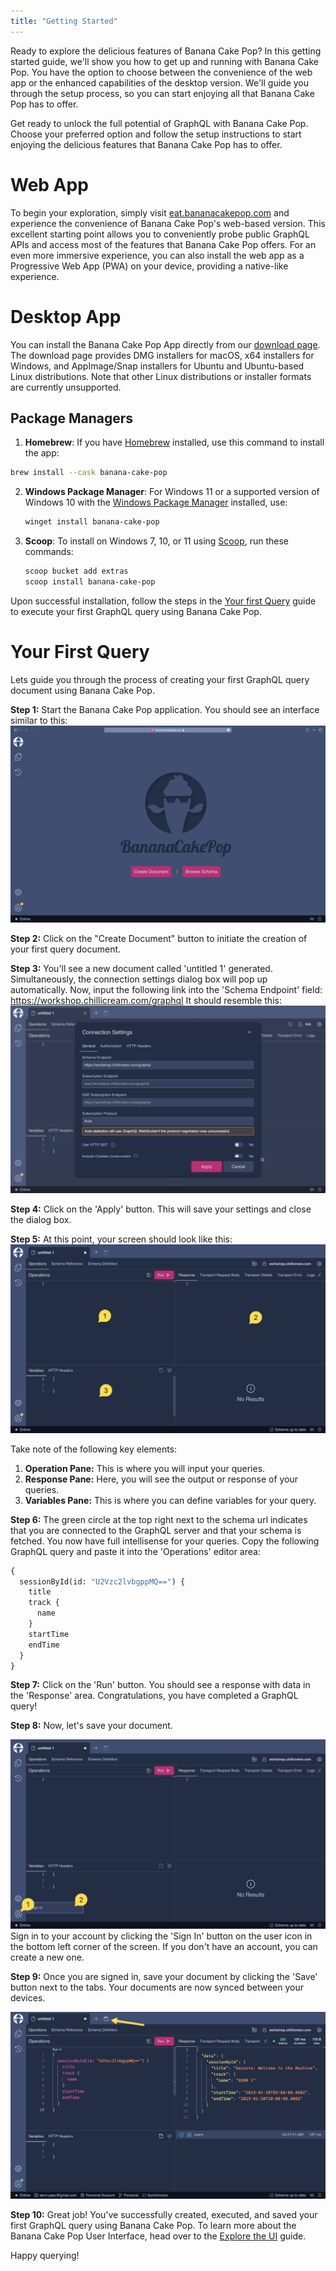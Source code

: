 ```yaml
---
title: "Getting Started"
---
```

Ready to explore the delicious features of Banana Cake Pop? In this getting started guide, we'll show you how to get up and running with Banana Cake Pop. 
You have the option to choose between the convenience of the web app or the enhanced capabilities of the desktop version. We'll guide you through the setup process, so you can start enjoying all that Banana Cake Pop has to offer.

Get ready to unlock the full potential of GraphQL with Banana Cake Pop. Choose your preferred option and follow the setup instructions to start enjoying the delicious features that Banana Cake Pop has to offer.
# Web App

To begin your exploration, simply visit [eat.bananacakepop.com](https://eat.bananacakepop.com/) and experience the convenience of Banana Cake Pop's web-based version. This excellent starting point allows you to conveniently probe public GraphQL APIs and access most of the features that Banana Cake Pop offers. For an even more immersive experience, you can also install the web app as a Progressive Web App (PWA) on your device, providing a native-like experience.

# Desktop App

You can install the Banana Cake Pop App directly from our [download page](/products/bananacakepop). The download page provides DMG installers for macOS, x64 installers for Windows, and AppImage/Snap installers for Ubuntu and Ubuntu-based Linux distributions. Note that other Linux distributions or installer formats are currently unsupported.

## Package Managers 

1. **Homebrew**: If you have [Homebrew](https://brew.sh) installed, use this command to install the app:

```bash
brew install --cask banana-cake-pop
```

2. **Windows Package Manager**: For Windows 11 or a supported version of Windows 10 with the [Windows Package Manager](https://docs.microsoft.com/en-us/windows/package-manager/) installed, use:
    ```powershell
    winget install banana-cake-pop
    ```
3. **Scoop**: To install on Windows 7, 10, or 11 using [Scoop](https://scoop.sh/), run these commands:
    ```powershell
    scoop bucket add extras
    scoop install banana-cake-pop
    ```

Upon successful installation, follow the steps in the [Your first Query](#your-first-query) guide to execute your first GraphQL query using Banana Cake Pop.

# Your First Query

Lets guide you through the process of creating your first GraphQL query document using Banana Cake Pop.

**Step 1:** Start the Banana Cake Pop application. You should see an interface similar to this: 
![Banana Cake Pop - Start](./images/getting-started-0.png)

**Step 2:** Click on the "Create Document" button to initiate the creation of your first query document.

**Step 3:** You'll see a new document called 'untitled 1' generated. Simultaneously, the connection settings dialog box will pop up automatically. 
Now, input the following link into the 'Schema Endpoint' field: https://workshop.chillicream.com/graphql
It should resemble this:
![Banana Cake Pop - Start](./images/getting-started-1.png)


**Step 4:** Click on the 'Apply' button. This will save your settings and close the dialog box.

**Step 5:** At this point, your screen should look like this:
![Banana Cake Pop - Start](./images/getting-started-2.png)

Take note of the following key elements:

1. **Operation Pane:** This is where you will input your queries.
1. **Response Pane:** Here, you will see the output or response of your queries.
1. **Variables Pane:** This is where you can define variables for your query.


**Step 6:** The green circle at the top right next to the schema url indicates that you are connected to the GraphQL server and that your schema is fetched. You now have full intellisense for your queries. Copy the following GraphQL query and paste it into the 'Operations' editor area:

```graphql
{
  sessionById(id: "U2Vzc2lvbgppMQ==") {
    title
    track {
      name
    }
    startTime
    endTime
  }
}
```

**Step 7:** Click on the 'Run' button. You should see a response with data in the 'Response' area. Congratulations, you have completed a GraphQL query!

**Step 8:** 
Now, let's save your document. 

![Banana Cake Pop - Start](./images/getting-started-3.png)
Sign in to your account by clicking the 'Sign In' button on the user icon in the bottom left corner of the screen. If you don't have an account, you can create a new one.

**Step 9:** Once you are signed in, save your document by clicking the 'Save' button next to the tabs. Your documents are now synced between your devices.

![Banana Cake Pop - Start](./images/getting-started-4.png)

**Step 10:** Great job! You've successfully created, executed, and saved your first GraphQL query using Banana Cake Pop. To learn more about the Banana Cake Pop User Interface, head over to the [Explore the UI](/docs/bananacakepop/v2/explore-the-ui) guide.

Happy querying!
